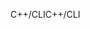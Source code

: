 <span data-ttu-id="a2080-101">C++/CLI</span><span class="sxs-lookup"><span data-stu-id="a2080-101">C++/CLI</span></span>